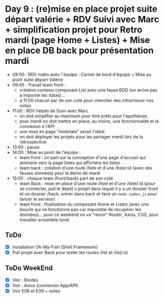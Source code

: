 # Day 9 : (re)mise en place projet suite départ valérie + RDV Suivi avec Marc + simplification projet pour Retro mardi (page Home + Listes) + Mise en place DB back pour présentation mardi

- 09:00 : RDV matin avec l'équipe : Carnet de bord d'équipe + Mise au point suite départ Valérie
- 09:45 : Travail team front :
  - création contenu composant List avec une fause BDD (on arrive pas à importer les datas)...
  - à 11:00 chacun par de son coté pour chercher des infos/revoir nos notes
- 11:00 : RDV hebdo de Suivi avec Marc
  - on doit simplifier au maximum pour être prêts pour l'apothéose,
  - pour mardi on doit mettre en place, au moins, une fonctionnalité et la connexion à l'API
  - une mise en page "minimale" serait l'idéal
  - on doit déployer les projets pour les partager mardi lors de la retrospective
- 13:00 : pause
- 14:00 : Mise au point de l'équipe :
  - team front : on part sur la conception d'une page d'accueil qui ammene vers la page listes qui affichera les listes 
  - team back : création d'une route /liste et d'une /liste/:id  (avec des fauses données) pour la démo de mardi
- 15:00 : chaque team (front/back) part de son coté
  - team Back : mise en place d'une route /liste et d'une /liste/:id (pour se connecter, pull le dépôt u projet dans lequel il y a un dossier front et un dossier /back, entrer dans back et faire un `node index.js` pour lancer le serveur)
  - team front : finalisation du composant Home et Listes (avec une boucle qui ne fonctionne pas car imposible de récupérer les données)... pour ce weekend on va "revoir" Router, Axios, CSS, pour travailler ensemble lundi

## ToDo

- [x] Installation Oh-My-Fish (Shell Framework)
- [x] Pull projet avec Back pour tester les routes /list et /list/:id

## ToDo WeekEnd

- [x] Voir : Routes
- [x] Voir : Axios (connexion App/API)
- [x] Voir E08 et E09 + notes
